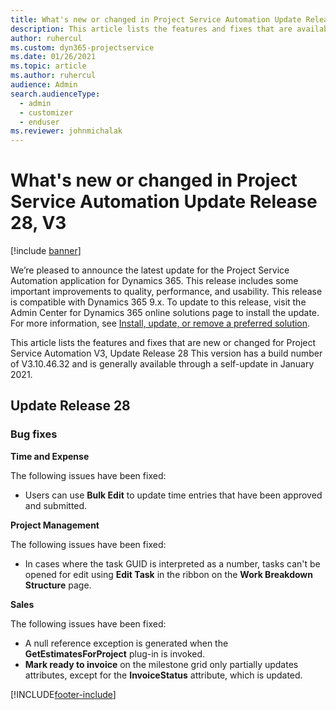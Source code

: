 ```yaml
---
title: What's new or changed in Project Service Automation Update Release 28, V3
description: This article lists the features and fixes that are available in Project Service Automation Update Release 28, V3.
author: ruhercul
ms.custom: dyn365-projectservice
ms.date: 01/26/2021
ms.topic: article
ms.author: ruhercul
audience: Admin
search.audienceType: 
  - admin
  - customizer
  - enduser
ms.reviewer: johnmichalak
---
```




# What's new or changed in Project Service Automation Update Release 28, V3

[!include [banner](../includes/psa-now-project-operations.md)]

We’re pleased to announce the latest update for the Project Service Automation application for Dynamics 365. This release includes some important improvements to quality, performance, and usability. This release is compatible with Dynamics 365 9.x. To update to this release, visit the Admin Center for Dynamics 365 online solutions page to install the update. For more information, see [Install, update, or remove a preferred solution](/power-platform/admin/install-remove-preferred-solution).

This article lists the features and fixes that are new or changed for Project Service Automation V3, Update Release 28 This version has a build number of V3.10.46.32 and is generally available through a self-update in January 2021.

## Update Release 28

### Bug fixes

**Time and Expense**

The following issues have been fixed:

- Users can use **Bulk Edit** to update time entries that have been approved and submitted.

**Project Management**

The following issues have been fixed:

- In cases where the task GUID is interpreted as a number, tasks can't be opened for edit using **Edit Task** in the ribbon on the **Work Breakdown Structure** page.

**Sales**

The following issues have been fixed:

- A null reference exception is generated when the **GetEstimatesForProject** plug-in is invoked.
- **Mark ready to invoice** on the milestone grid only partially updates attributes, except for the **InvoiceStatus** attribute, which is updated.



[!INCLUDE[footer-include](../includes/footer-banner.md)]
